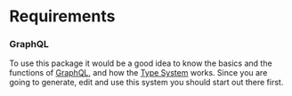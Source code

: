 # Requirements

### GraphQL
To use this package it would be a good idea to know the basics and the functions of [GraphQL](http://graphql.org/), and how the [Type System](http://graphql.org/docs/api-reference-type-system/) works. Since you are going to generate, edit and use this system you should start out there first.

